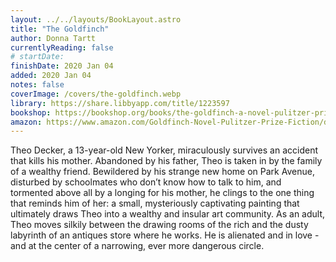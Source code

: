 ```yaml
---
layout: ../../layouts/BookLayout.astro
title: "The Goldfinch"
author: Donna Tartt
currentlyReading: false
# startDate:
finishDate: 2020 Jan 04
added: 2020 Jan 04
notes: false
coverImage: /covers/the-goldfinch.webp
library: https://share.libbyapp.com/title/1223597
bookshop: https://bookshop.org/books/the-goldfinch-a-novel-pulitzer-prize-for-fiction-9780316055444/9780316055444
amazon: https://www.amazon.com/Goldfinch-Novel-Pulitzer-Prize-Fiction/dp/0316055441
---
```


Theo Decker, a 13-year-old New Yorker, miraculously survives an accident that kills his mother. Abandoned by his father, Theo is taken in by the family of a wealthy friend. Bewildered by his strange new home on Park Avenue, disturbed by schoolmates who don’t know how to talk to him, and tormented above all by a longing for his mother, he clings to the one thing that reminds him of her: a small, mysteriously captivating painting that ultimately draws Theo into a wealthy and insular art community. As an adult, Theo moves silkily between the drawing rooms of the rich and the dusty labyrinth of an antiques store where he works. He is alienated and in love - and at the center of a narrowing, ever more dangerous circle.

<!-- ### Notes & Highlights -->
